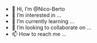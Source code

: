 - 👋 Hi, I’m @Nico-Berto
- 👀 I’m interested in ...
- 🌱 I’m currently learning ...
- 💞️ I’m looking to collaborate on ...
- 📫 How to reach me ...

<!---
Nico-Berto/Nico-Berto is a ✨ special ✨ repository because its `README.md` (this file) appears on your GitHub profile.
You can click the Preview link to take a look at your changes.
--->
